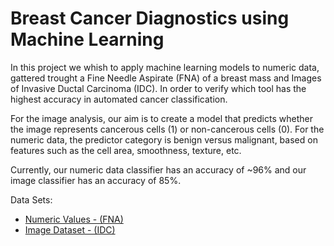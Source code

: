 # Breast Cancer Diagnostics using Machine Learning

In this project we whish to apply machine learning models to numeric data, gattered trought a Fine Needle Aspirate (FNA) of a breast mass and Images of Invasive Ductal Carcinoma (IDC).
In order to verify which tool has the highest accuracy in automated cancer classification.

For the image analysis, our aim is to create a model that predicts whether the image represents cancerous cells (1) or non-cancerous cells (0). 
For the numeric data, the predictor category is benign versus malignant, based on features such as the cell area, smoothness, texture, etc.

Currently, our numeric data classifier has an accuracy of ~96% and our image classifier has an accuracy of 85%.

Data Sets: 
* [Numeric Values - (FNA)](https://www.kaggle.com/uciml/breast-cancer-wisconsin-data)
* [Image Dataset - (IDC)](https://www.kaggle.com/paultimothymooney/breast-histopathology-images)
